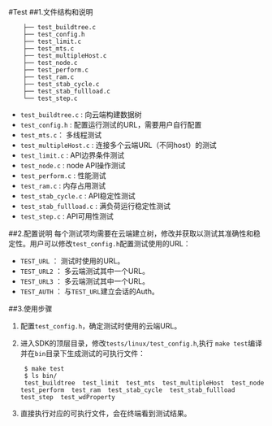 #Test
##1.文件结构和说明

	
    	├── test_buildtree.c
    	├── test_config.h
    	├── test_limit.c
    	├── test_mts.c
    	├── test_multipleHost.c
    	├── test_node.c
    	├── test_perform.c
    	├── test_ram.c
    	├── test_stab_cycle.c
    	├── test_stab_fullload.c
    	└── test_step.c
    

*	`test_buildtree.c` : 向云端构建数据树
*	`test_config.h` : 配置运行测试的URL，需要用户自行配置
*	`test_mts.c`：	多线程测试
*	`test_multipleHost.c` : 连接多个云端URL（不同host）的测试
*	`test_limit.c` : API边界条件测试
*	`test_node.c` : node API操作测试
*	`test_perform.c` : 性能测试
*	`test_ram.c` : 内存占用测试
*	`test_stab_cycle.c` : API稳定性测试
*	`test_stab_fullload.c` : 满负荷运行稳定性测试
*	`test_step.c` : API可用性测试

##2.配置说明
每个测试项均需要在云端建立树，修改并获取以测试其准确性和稳定性。用户可以修改`test_config.h`配置测试使用的URL：

- `TEST_URL` ： 测试时使用的URL。
- `TEST_URL2` ： 多云端测试其中一个URL。
- `TEST_URL3` ： 多云端测试其中一个URL。
- `TEST_AUTH` ： 与`TEST_URL`建立会话的Auth。

##3.使用步骤
1. 配置`test_config.h`，确定测试时使用的云端URL。
2. 进入SDK的顶层目录，修改`tests/linux/test_config.h`,执行 `make test`编译并在`bin`目录下生成测试的可执行文件：

	
	    $ make test
		$ ls bin/
	    test_buildtree  test_limit  test_mts  test_multipleHost  test_node  test_perform  test_ram  test_stab_cycle  test_stab_fullload  test_step  test_wdProperty

3. 直接执行对应的可执行文件，会在终端看到测试结果。

